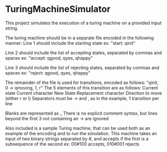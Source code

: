 # TuringMachineSimulator
This project simulates the execution of a turing machine on a provided input string.

The turing machine should be in a separate file encoded in the following manner:
Line 1 should include the starting state
ex: "start: qinit"

Line 2 should include the list of accepting states, separated by commas and spaces
ex: "accept: qgood, qyes, qhappy"

Line 3 should include the list of rejecting states, separated by commas and spaces
ex: "reject: qgood, qyes, qhappy"

The remainder of the file is used for transitions, encoded as follows:
"qinit, 0 -> qmoving, 1, r"
The 5 elements of this transition are as follows:
Current state
Current character
New State
Replacement character
Direction to move (either r or l)
Separators must be -> and , as in the example, 1 transition per line

Blanks are represented as _
There is no explicit comment syntax, but lines beyond the first 3 not containing an -> are ignored


Also included is a sample Turing machine, that can be used both as an example of the encoding and to run the simulation.
This machine takes an input of two binary strings separated by #, and accepts if the first is a subsequence of the second
ex: 00#100 accepts, 010#001 rejects
